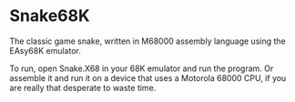 # Snake68K
The classic game snake, written in M68000 assembly language using the EAsy68K emulator. 

To run, open Snake.X68 in your 68K emulator and run the program. Or assemble it and run it on a device that uses a Motorola 68000 CPU, if you are really that desperate to waste time.
